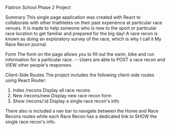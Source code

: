 Flatiron School Phase 2 Project

Summary
This single page application was created with React to collaborate with other triathletes on their past experience at particular race venues. It is made to help someone who is new to the sport or particular race location to get familiar and prepared for the big day! A race recon is known as doing an exploratory survey of the race, which is why I call it My Race Recon journal. 

Form
The form on the page allows you to fill out the swim, bike and run information for a particular race. -- Users are able to POST a race recon and VIEW other people's responses. 

Client-Side Routes
The project includes the following client-side routes using React Router:
1) Index /recons Display all race recons
2) New /recons/new Display new race recon form
3) Show /recons/:id Display a single race recon's info

There also is included a nav bar to navigate between the Home and Race Recons routes while each Race Recon has a dedicated link to SHOW the single race recon's info.
